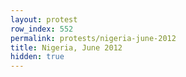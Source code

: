 ```yaml
---
layout: protest
row_index: 552
permalink: protests/nigeria-june-2012
title: Nigeria, June 2012
hidden: true
---
```

